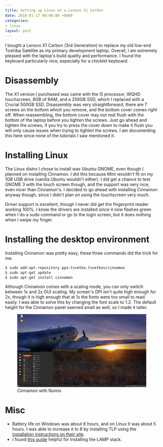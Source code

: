 ```yaml
---
title: Setting up Linux on a Lenovo X1 Carbon
date: 2016-01-17 00:00:00 +0000
categories:
- linux
layout: post
---
```


I bought a Lenovo X1 Carbon (3rd Generation) to replace my old low-end Toshiba Satellite as my primary development laptop. Overall, I am extremely pleased with the laptop's build quality and performance. I found the keyboard particularly nice, especially for a chicklet keyboard.

# Disassembly

The X1 version I purchased was came with the i5 processor, WQHD touchscreen, 8GB of RAM, and a 256GB SSD, which I replaced with a Crucial 500GB SSD. Disassembly was very straightforward, there are 7 screws on the bottom which you remove, and the bottom cover comes right off. When reassembling, the bottom cover may not rest flush with the bottom of the laptop before you tighten the screws. Just go ahead and tighten the screws, if you try to press the cover down to make it flush you will only cause issues when trying to tighten the screws. I am documenting this here since none of the tutorials I saw mentioned it.

# Installing Linux

The Linux distro I chose to install was Ubuntu GNOME, even though I planned on installing Cinnamon. I did this because Mint wouldn't fit on my 1GB USB drive (vanilla Ubuntu wouldn't either). I did get a chance to test GNOME 3 with the touch screen though, and the support was very nice, even nicer than Cinnamon's. I decided to go ahead with installing Cinnamon anyway though, since I didn't plan on using the touchscreen very much.

Driver support is excellent, though I never did get the fingerprint reader working 100%. I know the drivers are installed since it now flashes green when I do a sudo command or go to the login screen, but it does nothing when I swipe my finger.

# Installing the desktop environment

Installing Cinnamon was pretty easy, these three commands did the trick for me:

~~~
$ sudo add-apt-repository ppa:tsvetko.tsvetkov/cinnamon
$ sudo apt-get update
$ sudo apt-get install cinnamon
~~~

Although Cinnamon comes with a scaling mode, you can only switch between 1x and 2x GUI scaling. My screen's DPI isn't quite high enough for 2x, though it is high enough that at 1x the fonts were too small to read easily. I was able to solve this by changing the font scale to 1.2. The default height for the Cinnamon panel seemed small as well, so I made it taller.

<figure>
<img src="/assets/x1screenshot1.jpg" alt="Screenshot showing Cinnamon with the numix theme">
<figcaption>Cinnamon with Numix</figcaption>
</figure>

# Misc

* Battery life on Windows was about 8 hours, and on Linux it was about 5 hours. I was able to increase it to 8 by installing TLP using the [installation instructions on their site](http://linrunner.de/en/tlp/docs/tlp-linux-advanced-power-management.html#installation).
* I found [this guide](https://www.digitalocean.com/community/tutorials/how-to-install-linux-apache-mysql-php-lamp-stack-on-ubuntu) helpful for installing the LAMP stack.

